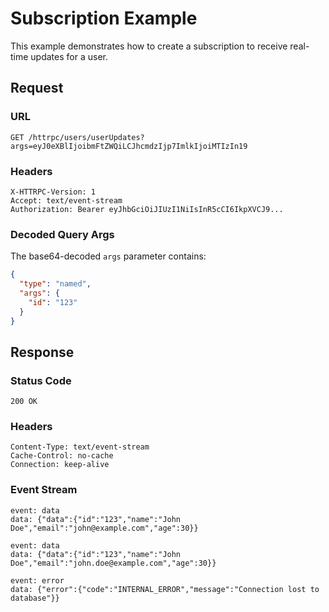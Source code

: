 # Subscription Example

This example demonstrates how to create a subscription to receive real-time updates for a user.

## Request

### URL
```
GET /httrpc/users/userUpdates?args=eyJ0eXBlIjoibmFtZWQiLCJhcmdzIjp7ImlkIjoiMTIzIn19
```

### Headers
```
X-HTTRPC-Version: 1
Accept: text/event-stream
Authorization: Bearer eyJhbGciOiJIUzI1NiIsInR5cCI6IkpXVCJ9...
```

### Decoded Query Args
The base64-decoded `args` parameter contains:
```json
{
  "type": "named",
  "args": {
    "id": "123"
  }
}
```

## Response

### Status Code
```
200 OK
```

### Headers
```
Content-Type: text/event-stream
Cache-Control: no-cache
Connection: keep-alive
```

### Event Stream
```
event: data
data: {"data":{"id":"123","name":"John Doe","email":"john@example.com","age":30}}

event: data
data: {"data":{"id":"123","name":"John Doe","email":"john.doe@example.com","age":30}}

event: error
data: {"error":{"code":"INTERNAL_ERROR","message":"Connection lost to database"}}
``` 
